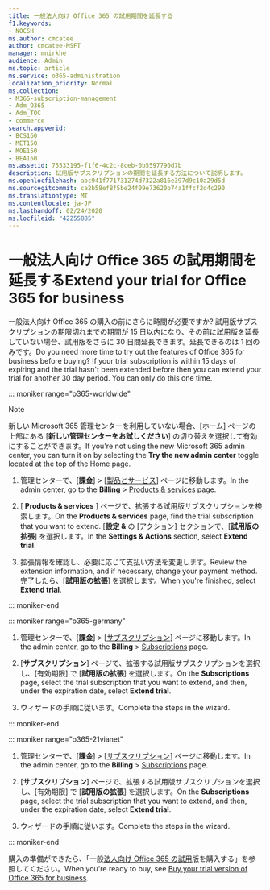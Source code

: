 ```yaml
---
title: 一般法人向け Office 365 の試用期間を延長する
f1.keywords:
- NOCSH
ms.author: cmcatee
author: cmcatee-MSFT
manager: mnirkhe
audience: Admin
ms.topic: article
ms.service: o365-administration
localization_priority: Normal
ms.collection:
- M365-subscription-management
- Adm_O365
- Adm_TOC
- commerce
search.appverid:
- BCS160
- MET150
- MOE150
- BEA160
ms.assetid: 75533195-f1f6-4c2c-8ceb-0b5597790d7b
description: 試用版サブスクリプションの期間を延長する方法について説明します。
ms.openlocfilehash: abc941f771731274d7322a816e397d9c10a29d5d
ms.sourcegitcommit: ca2b58ef8f5be24f09e73620b74a1ffcf2d4c290
ms.translationtype: MT
ms.contentlocale: ja-JP
ms.lasthandoff: 02/24/2020
ms.locfileid: "42255885"
---
```

# <a name="extend-your-trial-for-office-365-for-business"></a><span data-ttu-id="bf7c2-103">一般法人向け Office 365 の試用期間を延長する</span><span class="sxs-lookup"><span data-stu-id="bf7c2-103">Extend your trial for Office 365 for business</span></span>

<span data-ttu-id="bf7c2-p101">一般法人向け Office 365 の購入の前にさらに時間が必要ですか? 試用版サブスクリプションの期限切れまでの期間が 15 日以内になり、その前に試用版を延長していない場合、試用版をさらに 30 日間延長できます。延長できるのは 1 回のみです。</span><span class="sxs-lookup"><span data-stu-id="bf7c2-p101">Do you need more time to try out the features of Office 365 for business before buying? If your trial subscription is within 15 days of expiring and the trial hasn't been extended before then you can extend your trial for another 30 day period. You can only do this one time.</span></span>

::: moniker range="o365-worldwide"

> [!NOTE]
> <span data-ttu-id="bf7c2-107">新しい Microsoft 365 管理センターを利用していない場合、[ホーム] ページの上部にある [**新しい管理センターをお試しください**] の切り替えを選択して有効にすることができます。</span><span class="sxs-lookup"><span data-stu-id="bf7c2-107">If you're not using the new Microsoft 365 admin center, you can turn it on by selecting the **Try the new admin center** toggle located at the top of the Home page.</span></span>

1. <span data-ttu-id="bf7c2-108">管理センターで、[**課金**] \> [<a href="https://go.microsoft.com/fwlink/p/?linkid=842054" target="_blank">製品とサービス</a>] ページに移動します。</span><span class="sxs-lookup"><span data-stu-id="bf7c2-108">In the admin center, go to the **Billing** \> <a href="https://go.microsoft.com/fwlink/p/?linkid=842054" target="_blank">Products & services</a> page.</span></span>

2. <span data-ttu-id="bf7c2-109">[ **Products & services** ] ページで、拡張する試用版サブスクリプションを検索します。</span><span class="sxs-lookup"><span data-stu-id="bf7c2-109">On the **Products & services** page, find the trial subscription that you want to extend.</span></span> <span data-ttu-id="bf7c2-110">[**設定 &** の [アクション] セクションで、[**試用版の拡張**] を選択します。</span><span class="sxs-lookup"><span data-stu-id="bf7c2-110">In the **Settings & Actions** section, select **Extend trial**.</span></span>

3. <span data-ttu-id="bf7c2-111">拡張情報を確認し、必要に応じて支払い方法を変更します。</span><span class="sxs-lookup"><span data-stu-id="bf7c2-111">Review the extension information, and if necessary, change your payment method.</span></span> <span data-ttu-id="bf7c2-112">完了したら、[**試用版の拡張**] を選択します。</span><span class="sxs-lookup"><span data-stu-id="bf7c2-112">When you're finished, select **Extend trial**.</span></span>

::: moniker-end

::: moniker range="o365-germany"


1. <span data-ttu-id="bf7c2-113">管理センターで、[**課金**] \> [<a href="https://go.microsoft.com/fwlink/p/?linkid=847745" target="_blank">サブスクリプション</a>] ページに移動します。</span><span class="sxs-lookup"><span data-stu-id="bf7c2-113">In the admin center, go to the **Billing** \> <a href="https://go.microsoft.com/fwlink/p/?linkid=847745" target="_blank">Subscriptions</a> page.</span></span>


2. <span data-ttu-id="bf7c2-114">[**サブスクリプション**] ページで、拡張する試用版サブスクリプションを選択し、[有効期限] で [**試用版の拡張**] を選択します。</span><span class="sxs-lookup"><span data-stu-id="bf7c2-114">On the **Subscriptions** page, select the trial subscription that you want to extend, and then, under the expiration date, select **Extend trial**.</span></span>

3. <span data-ttu-id="bf7c2-115">ウィザードの手順に従います。</span><span class="sxs-lookup"><span data-stu-id="bf7c2-115">Complete the steps in the wizard.</span></span>

::: moniker-end

::: moniker range="o365-21vianet"

1. <span data-ttu-id="bf7c2-116">管理センターで、[**課金**] \> [<a href="https://go.microsoft.com/fwlink/p/?linkid=850626" target="_blank">サブスクリプション</a>] ページに移動します。</span><span class="sxs-lookup"><span data-stu-id="bf7c2-116">In the admin center, go to the **Billing** \> <a href="https://go.microsoft.com/fwlink/p/?linkid=850626" target="_blank">Subscriptions</a> page.</span></span>

2. <span data-ttu-id="bf7c2-117">[**サブスクリプション**] ページで、拡張する試用版サブスクリプションを選択し、[有効期限] で [**試用版の拡張**] を選択します。</span><span class="sxs-lookup"><span data-stu-id="bf7c2-117">On the **Subscriptions** page, select the trial subscription that you want to extend, and then, under the expiration date, select **Extend trial**.</span></span>

3. <span data-ttu-id="bf7c2-118">ウィザードの手順に従います。</span><span class="sxs-lookup"><span data-stu-id="bf7c2-118">Complete the steps in the wizard.</span></span>

::: moniker-end


<span data-ttu-id="bf7c2-119">購入の準備ができたら、「一般[法人向け Office 365 の試用](buy-a-subscription-from-your-free-trial.md)版を購入する」を参照してください。</span><span class="sxs-lookup"><span data-stu-id="bf7c2-119">When you're ready to buy, see [Buy your trial version of Office 365 for business](buy-a-subscription-from-your-free-trial.md).</span></span>